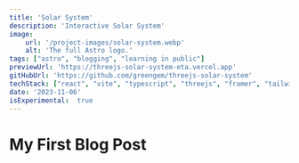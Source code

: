 ```yaml
---
title: 'Solar System'
description: 'Interactive Solar System'
image:
    url: '/project-images/solar-system.webp'
    alt: 'The full Astro logo.'
tags: ["astro", "blogging", "learning in public"]
previewUrl: 'https://threejs-solar-system-eta.vercel.app'
gitHubUrl: 'https://github.com/greengem/threejs-solar-system'
techStack: ["react", "vite", "typescript", "threejs", "framer", "tailwind"]
date: '2023-11-06'
isExperimental:  true
---
```

# My First Blog Post